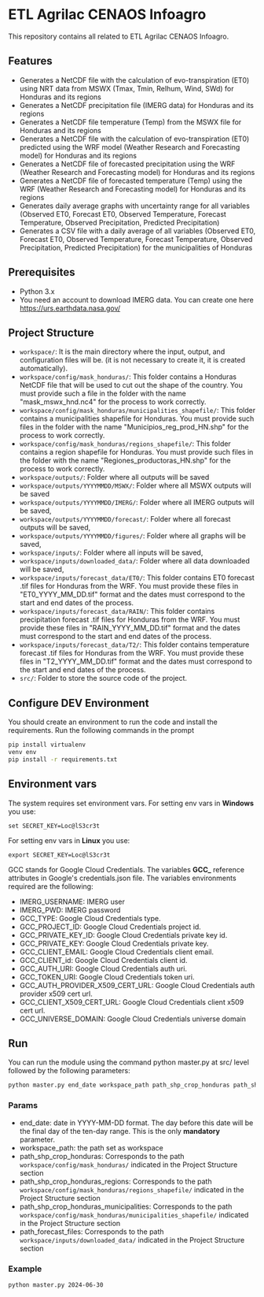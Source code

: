 # ETL Agrilac CENAOS Infoagro

This repository contains all related to ETL Agrilac CENAOS Infoagro.

## Features

- Generates a NetCDF file with the calculation of evo-transpiration (ET0) using NRT data from MSWX (Tmax, Tmin, Relhum, Wind, SWd) for Honduras and its regions
- Generates a NetCDF precipitation file (IMERG data) for Honduras and its regions
- Generates a NetCDF file temperature (Temp) from the MSWX file for Honduras and its regions
- Generates a NetCDF file with the calculation of evo-transpiration (ET0) predicted using the WRF model (Weather Research and Forecasting model) for Honduras and its regions
- Generates a NetCDF file of forecasted precipitation using the WRF (Weather Research and Forecasting model) for Honduras and its regions
- Generates a NetCDF file of forecasted temperature (Temp) using the WRF (Weather Research and Forecasting model) for Honduras and its regions
- Generates daily average graphs with uncertainty range for all variables (Observed ET0, Forecast ET0, Observed Temperature, Forecast Temperature, Observed Precipitation, Predicted Precipitation)
- Generates a CSV file with a daily average of all variables (Observed ET0, Forecast ET0, Observed Temperature, Forecast Temperature, Observed Precipitation, Predicted Precipitation) for the municipalities of Honduras

## Prerequisites

- Python 3.x
- You need an account to download IMERG data. You can create one here https://urs.earthdata.nasa.gov/

## Project Structure

- `workspace/`: It is the main directory where the input, output, and configuration files will be. (it is not necessary to create it, it is created automatically).
- `workspace/config/mask_honduras/`: This folder contains a Honduras NetCDF file that will be used to cut out the shape of the country. You must provide such a file in the folder with the name "mask_mswx_hnd.nc4" for the process to work correctly.
- `workspace/config/mask_honduras/municipalities_shapefile/`: This folder contains a municipalities shapefile for Honduras. You must provide such files in the folder with the name "Municipios_reg_prod_HN.shp" for the process to work correctly.
- `workspace/config/mask_honduras/regions_shapefile/`: This folder contains a region shapefile for Honduras. You must provide such files in the folder with the name "Regiones_productoras_HN.shp" for the process to work correctly.
- `workspace/outputs/`: Folder where all outputs will be saved
- `workspace/outputs/YYYYMMDD/MSWX/`: Folder where all MSWX outputs will be saved
- `workspace/outputs/YYYYMMDD/IMERG/`: Folder where all IMERG outputs will be saved, 
- `workspace/outputs/YYYYMMDD/forecast/`: Folder where all forecast outputs will be saved, 
- `workspace/outputs/YYYYMMDD/figures/`: Folder where all graphs will be saved, 
- `workspace/inputs/`: Folder where all inputs will be saved, 
- `workspace/inputs/downloaded_data/`: Folder where all data downloaded will be saved, 
- `workspace/inputs/forecast_data/ET0/`: This folder contains ET0 forecast .tif files for Honduras from the WRF. You must provide these files in "ET0_YYYY_MM_DD.tif" format and the dates must correspond to the start and end dates of the process.
- `workspace/inputs/forecast_data/RAIN/`: This folder contains precipitation forecast .tif files for Honduras from the WRF. You must provide these files in "RAIN_YYYY_MM_DD.tif" format and the dates must correspond to the start and end dates of the process.
- `workspace/inputs/forecast_data/T2/`: This folder contains temperature forecast .tif files for Honduras from the WRF. You must provide these files in "T2_YYYY_MM_DD.tif" format and the dates must correspond to the start and end dates of the process.
- `src/`: Folder to store the source code of the project.

## Configure DEV Environment

You should create an environment to run the code and install the requirements. Run the following commands in the prompt

````bash
pip install virtualenv
venv env
pip install -r requirements.txt
````
## Environment vars
The system requires set environment vars. 
For setting env vars in **Windows** you use:

```
set SECRET_KEY=Loc@lS3cr3t

```
For setting env vars in **Linux** you use:

```
export SECRET_KEY=Loc@lS3cr3t

```
GCC stands for Google Cloud Credentials. The variables **GCC_** reference attributes in Google's credentials.json file.
The variables environments required are the following:

* IMERG_USERNAME: IMERG user
* IMERG_PWD: IMERG password
* GCC_TYPE: Google Cloud Credentials type.
* GCC_PROJECT_ID: Google Cloud Credentials project id.
* GCC_PRIVATE_KEY_ID: Google Cloud Credentials private key id.
* GCC_PRIVATE_KEY: Google Cloud Credentials private key.
* GCC_CLIENT_EMAIL: Google Cloud Credentials client email.
* GCC_CLIENT_id: Google Cloud Credentials client id.
* GCC_AUTH_URI: Google Cloud Credentials auth uri.
* GCC_TOKEN_URI: Google Cloud Credentials token uri.
* GCC_AUTH_PROVIDER_X509_CERT_URL: Google Cloud Credentials auth provider x509 cert url.
* GCC_CLIENT_X509_CERT_URL: Google Cloud Credentials client x509 cert url.
* GCC_UNIVERSE_DOMAIN: Google Cloud Credentials universe domain


## Run

You can run the module using the command python master.py at src/ level followed by the following parameters:

````bash
python master.py end_date workspace_path path_shp_crop_honduras path_shp_crop_honduras_regions path_shp_crop_honduras_municipalities path_forecast_files
````

### Params
- end_date: date in YYYY-MM-DD format. The day before this date will be the final day of the ten-day range. This is the only **mandatory** parameter.
- workspace_path: the path set as workspace 
- path_shp_crop_honduras: Corresponds to the path `workspace/config/mask_honduras/` indicated in the Project Structure section
- path_shp_crop_honduras_regions: Corresponds to the path `workspace/config/mask_honduras/regions_shapefile/` indicated in the Project Structure section
- path_shp_crop_honduras_municipalities: Corresponds to the path `workspace/config/mask_honduras/municipalities_shapefile/` indicated in the Project Structure section
- path_forecast_files: Corresponds to the path `workspace/inputs/downloaded_data/` indicated in the Project Structure section
  
### Example
````bash
python master.py 2024-06-30
````
